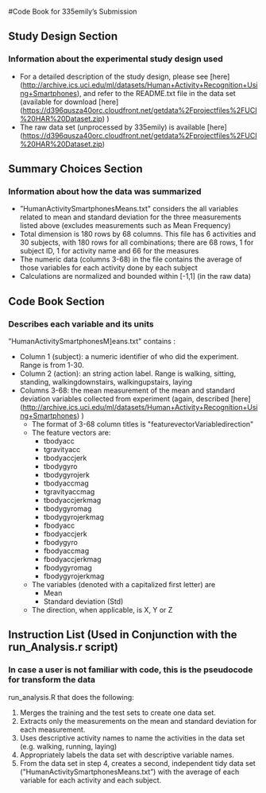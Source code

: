 #Code Book for 335emily’s Submission
## Study Design Section
### Information about the experimental study design used
* For a detailed description of the study design, please see [here] (http://archive.ics.uci.edu/ml/datasets/Human+Activity+Recognition+Using+Smartphones), and refer to the README.txt file in the data set (available for download [here] (https://d396qusza40orc.cloudfront.net/getdata%2Fprojectfiles%2FUCI%20HAR%20Dataset.zip) )
* The raw data set (unprocessed by 335emily) is available [here] (https://d396qusza40orc.cloudfront.net/getdata%2Fprojectfiles%2FUCI%20HAR%20Dataset.zip)

## Summary Choices Section
### Information about how the data was summarized
* ”HumanActivitySmartphonesMeans.txt" considers the all variables related to mean and standard deviation for the three measurements listed above (excludes measurements such as Mean Frequency)
* Total dimension is 180 rows by 68 columns. This file has 6 activities and 30 subjects, with 180 rows for all combinations; there are 68 rows, 1 for subject ID, 1 for activity name and 66 for the measures
* The numeric data (columns 3-68) in the file contains the average of those variables for each activity done by each subject
* Calculations are normalized and bounded within [-1,1] (in the raw data)

## Code Book Section
### Describes each variable and its units
”HumanActivitySmartphonesM]eans.txt"  contains :
* Column 1 (subject): a numeric identifier of who did the experiment. Range is from 1-30.
* Column 2 (action): an string action label. Range is walking, sitting, standing, walkingdownstairs, walkingupstairs, laying
* Columns 3-68: the mean measurement of the mean and standard deviation variables collected from experiment (again, described [here] (http://archive.ics.uci.edu/ml/datasets/Human+Activity+Recognition+Using+Smartphones) )
	* The format of 3-68 column titles is "featurevectorVariabledirection"
	* The feature vectors are:
		* tbodyacc
		* tgravityacc
		* tbodyaccjerk
		* tbodygyro
		* tbodygyrojerk
		* tbodyaccmag
		* tgravityaccmag
		* tbodyaccjerkmag
		* tbodygyromag
		* tbodygyrojerkmag
		* fbodyacc
		* fbodyaccjerk
		* fbodygyro
		* fbodyaccmag
		* fbodyaccjerkmag
		* fbodygyromag
		* fbodygyrojerkmag
	* The variables (denoted with a capitalized first letter) are
		* Mean
		* Standard deviation (Std)
	* The direction, when applicable, is X, Y or Z


## Instruction List (Used in Conjunction with the run_Analysis.r script)
### In case a user is not familiar with code, this is the pseudocode for transform the data
run_analysis.R that does the following:
1. Merges the training and the test sets to create one data set.
2. Extracts only the measurements on the mean and standard deviation for each measurement. 
3. Uses descriptive activity names to name the activities in the data set (e.g. walking, running, laying)
4. Appropriately labels the data set with descriptive variable names. 
5. From the data set in step 4, creates a second, independent tidy data set ("HumanActivitySmartphonesMeans.txt”) with the average of each variable for each activity and each subject.
